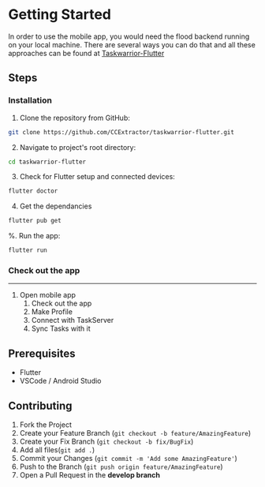 <!-- CONTRIBUTING -->

<!-- GETTING STARTED -->

# Getting Started

In order to use the mobile app, you would need the flood backend running on your local machine. There are several ways
you can do that and all these approaches can be found at [Taskwarrior-Flutter](https://github.com/CCExtractor/taskwarrior-flutter/wiki)


## Steps

### Installation 
1. Clone the repository from GitHub:

```bash
git clone https://github.com/CCExtractor/taskwarrior-flutter.git
```

2. Navigate to project's root directory:

```bash
cd taskwarrior-flutter
```

3. Check for Flutter setup and connected devices:

```bash
flutter doctor
```

4. Get the dependancies

```bash
flutter pub get
```

%. Run the app:

```bash
flutter run
```

### Check out the app
___


1. Open mobile app
   1. Check out the app
   2. Make Profile
   3. Connect with TaskServer
   4. Sync Tasks with it


## Prerequisites

* Flutter
* VSCode / Android Studio

## Contributing

1. Fork the Project
2. Create your Feature Branch (`git checkout -b feature/AmazingFeature`)
2. Create your Fix Branch (`git checkout -b fix/BugFix`)
3. Add all files(`git add .`)
3. Commit your Changes (`git commit -m 'Add some AmazingFeature'`)
4. Push to the Branch (`git push origin feature/AmazingFeature`)
5. Open a Pull Request in the **develop branch**
